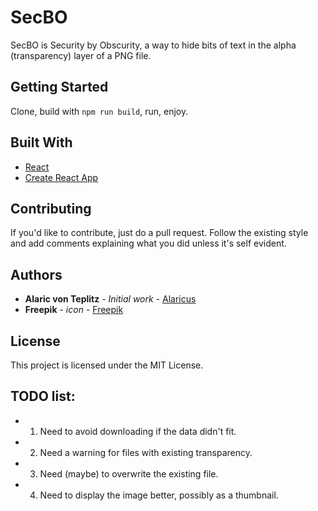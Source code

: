 # SecBO

SecBO is Security by Obscurity, a way to hide bits of text in the alpha (transparency) layer of a PNG file.

## Getting Started

Clone, build with `npm run build`, run, enjoy.

## Built With

* [React](https://github.com/facebook/react)
* [Create React App](https://github.com/facebookincubator/create-react-app)

## Contributing

If you'd like to contribute, just do a pull request. Follow the existing style and add comments explaining what you did unless it's self evident.

## Authors

* **Alaric von Teplitz** - *Initial work* - [Alaricus](https://github.com/Alaricus/)
* **Freepik** - *icon* - [Freepik](https://www.flaticon.com/authors/freepik) 

## License

This project is licensed under the MIT License.

## TODO list:
* 1. Need to avoid downloading if the data didn't fit.
* 2. Need a warning for files with existing transparency.
* 3. Need (maybe) to overwrite the existing file.
* 4. Need to display the image better, possibly as a thumbnail.
